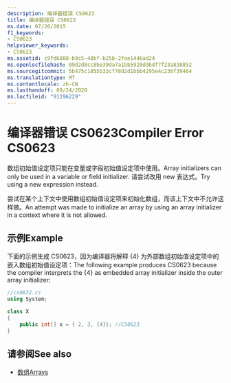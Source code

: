 ```yaml
---
description: 编译器错误 CS0623
title: 编译器错误 CS0623
ms.date: 07/20/2015
f1_keywords:
- CS0623
helpviewer_keywords:
- CS0623
ms.assetid: c9fd6888-b9c5-48bf-b25b-2fae1446ad24
ms.openlocfilehash: 09d2d8cc8be39da7a1bb5920d9bdf7f23a838852
ms.sourcegitcommit: 5b475c1855b32cf78d2d1bbb4295e4c236f39464
ms.translationtype: MT
ms.contentlocale: zh-CN
ms.lasthandoff: 09/24/2020
ms.locfileid: "91196229"
---
```

# <a name="compiler-error-cs0623"></a><span data-ttu-id="419b6-103">编译器错误 CS0623</span><span class="sxs-lookup"><span data-stu-id="419b6-103">Compiler Error CS0623</span></span>

<span data-ttu-id="419b6-104">数组初始值设定项只能在变量或字段初始值设定项中使用。</span><span class="sxs-lookup"><span data-stu-id="419b6-104">Array initializers can only be used in a variable or field initializer.</span></span> <span data-ttu-id="419b6-105">请尝试改用 new 表达式。</span><span class="sxs-lookup"><span data-stu-id="419b6-105">Try using a new expression instead.</span></span>  
  
 <span data-ttu-id="419b6-106">尝试在某个上下文中使用数组初始值设定项来初始化数组，而该上下文中不允许这样做。</span><span class="sxs-lookup"><span data-stu-id="419b6-106">An attempt was made to initialize an array by using an array initializer in a context where it is not allowed.</span></span>  
  
## <a name="example"></a><span data-ttu-id="419b6-107">示例</span><span class="sxs-lookup"><span data-stu-id="419b6-107">Example</span></span>  

 <span data-ttu-id="419b6-108">下面的示例生成 CS0623，因为编译器将解释 {4} 为外部数组初始值设定项中的嵌入数组初始值设定项：</span><span class="sxs-lookup"><span data-stu-id="419b6-108">The following example produces CS0623 because the compiler interprets the {4} as embedded array initializer inside the outer array initializer:</span></span>  
  
```csharp  
//cs0632.cs  
using System;  
  
class X  
{  
    public int[] x = { 2, 3, {4}}; //CS0623  
}  
```  
  
## <a name="see-also"></a><span data-ttu-id="419b6-109">请参阅</span><span class="sxs-lookup"><span data-stu-id="419b6-109">See also</span></span>

- [<span data-ttu-id="419b6-110">数组</span><span class="sxs-lookup"><span data-stu-id="419b6-110">Arrays</span></span>](../programming-guide/arrays/index.md)
